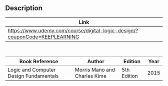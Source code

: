 ## Description

| Link |
| ---- |
| https://www.udemy.com/course/digital-logic-design/?couponCode=KEEPLEARNING |

<br />

| Book Reference | Author| Edition | Year |
| -------------- | ----- | ------- | ---- |
| Logic and Computer Design Fundamentals | Morris Mano and Charles Kime | 5th Edition | 2015 |

